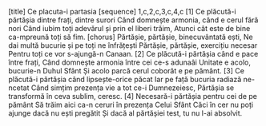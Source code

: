[title] Ce placuta-i partasia
[sequence] 1,c,2,c,3,c,4,c
[1]
Ce plăcută-i părtășia dintre frați, dintre surori
Când domnește armonia, când e cerul fără nori
Când iubim toți adevărul și prin el liberi trăim,
Atunci cât este de bine ca-mpreună toți să fim.
[chorus]
Părtășie, părtășie, binecuvântată ești,
Ne dai multă bucurie și pe toți ne înfrățești
Părtășie, părtășie, exercițiu necesar
Pentru toți ce vor s-ajungă-n Canaan.
[2]
Ce plăcută-i părtășia când e pace între frați,
Când domnește armonia între cei ce-s adunaâi
Unitate e acolo, bucurie-n Duhul Sfânt
Și acolo parcă cerul coborât e pe pământ.
[3]
Ce plăcută-i părtășia când lipsește-orice păcat
Iar pe față bucuria radiază ne-ncetat
Când simțim prezența vie a tot ce-i Dumnezeiesc,
Părtășia se transformă în ceva sublim, ceresc.
[4]
Necesară-i părtășia pentru cei de pe pământ
Să trăim aici ca-n ceruri în prezența Celui Sfânt
Căci în cer nu poți ajunge dacă nu ești pregătit
Și dacă al părtășiei test, tu nu l-ai absolvit.

